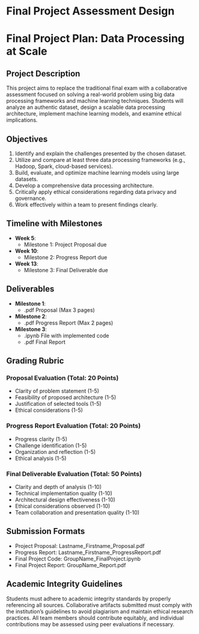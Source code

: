 Final Project Assessment Design
===============================

# Final Project Plan: Data Processing at Scale

## Project Description
This project aims to replace the traditional final exam with a collaborative assessment focused on solving a real-world problem using big data processing frameworks and machine learning techniques. Students will analyze an authentic dataset, design a scalable data processing architecture, implement machine learning models, and examine ethical implications.

## Objectives
1. Identify and explain the challenges presented by the chosen dataset.
2. Utilize and compare at least three data processing frameworks (e.g., Hadoop, Spark, cloud-based services).
3. Build, evaluate, and optimize machine learning models using large datasets.
4. Develop a comprehensive data processing architecture.
5. Critically apply ethical considerations regarding data privacy and governance.
6. Work effectively within a team to present findings clearly.

## Timeline with Milestones
- **Week 5**: 
  - Milestone 1: Project Proposal due
- **Week 10**: 
  - Milestone 2: Progress Report due
- **Week 13**: 
  - Milestone 3: Final Deliverable due

## Deliverables
- **Milestone 1**: 
  - .pdf Proposal (Max 3 pages)
- **Milestone 2**: 
  - .pdf Progress Report (Max 2 pages)
- **Milestone 3**: 
  - .ipynb File with implemented code 
  - .pdf Final Report

## Grading Rubric
### Proposal Evaluation (Total: 20 Points)
- Clarity of problem statement (1-5)
- Feasibility of proposed architecture (1-5)
- Justification of selected tools (1-5)
- Ethical considerations (1-5)

### Progress Report Evaluation (Total: 20 Points)
- Progress clarity (1-5)
- Challenge identification (1-5)
- Organization and reflection (1-5)
- Ethical analysis (1-5)

### Final Deliverable Evaluation (Total: 50 Points)
- Clarity and depth of analysis (1-10)
- Technical implementation quality (1-10)
- Architectural design effectiveness (1-10)
- Ethical considerations observed (1-10)
- Team collaboration and presentation quality (1-10)

## Submission Formats
- Project Proposal: Lastname_Firstname_Proposal.pdf
- Progress Report: Lastname_Firstname_ProgressReport.pdf
- Final Project Code: GroupName_FinalProject.ipynb
- Final Project Report: GroupName_Report.pdf

## Academic Integrity Guidelines
Students must adhere to academic integrity standards by properly referencing all sources. Collaborative artifacts submitted must comply with the institution’s guidelines to avoid plagiarism and maintain ethical research practices. All team members should contribute equitably, and individual contributions may be assessed using peer evaluations if necessary.